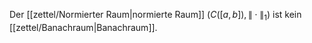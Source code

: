 Der [[zettel/Normierter Raum|normierte Raum]] $(C([a, b]), \| \cdot \|_1)$ ist kein [[zettel/Banachraum|Banachraum]].